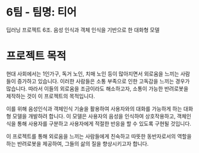 # 6팀 - 팀명: 티어
딥러닝 프로젝트 6조. 음성 인식과 객체 인식을 기반으로 한 대화형 모델

# 프로젝트 목적
현대 사회에서는 1인가구, 독거 노인, 치매 노인 등이 많아지면서 외로움을 느끼는 사람들이 증가하고 있습니다. 이러한 사람들은 소통 부족으로 인한 고독감을 느끼는 경우가 많습니다. 따라서 이들의 외로움을 조금이라도 해소하고자, 소통이 가능한 반려로봇을 제작하는 것이 이 프로젝트의 목적입니다.

이를 위해 음성인식과 객체인식 기술을 활용하여 사용자와의 대화를 가능하게 하는 대화형 모델을 개발하려 합니다. 이 모델은 사용자의 음성을 인식하여 상호작용하고, 객체인식을 통해 사용자를 구분하고 사용자에게 적절한 반응을 할 수 있도록 구현될 것입니다.

이 프로젝트를 통해 외로움을 느끼는 사람들에게 친숙하고 따뜻한 동반자로서의 역할을 하는 반려로봇을 제공하여, 그들의 삶의 질을 향상시키고자 합니다.

